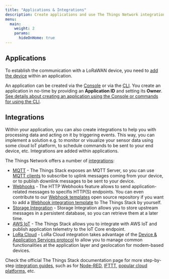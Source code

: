```yaml
---
title: "Applications & Integrations"
description: Create applications and use The Things Network integrations to build an end-to-end IoT solution
menu:
  main:
    weight: 2
    params:
      hideOnHome: true
---
```


## Applications

To establish the communication with a LoRaWAN device, you need to [add the device](../devices-and-gateways/adding-devices.md) within an application.

An application can be created via the [Console](https://www.thethingsindustries.com/docs/getting-started/console/) or via the [CLI](https://www.thethingsindustries.com/docs/getting-started/cli/installing-cli/). You create an application in no-time by providing an **Application ID** and setting its **Owner**. [See details about creating an application using the Console or commands for using the CLI](https://www.thethingsindustries.com/docs/integrations/adding-applications/).

## Integrations

Within your application, you can also create integrations to help you with processing data and acting on it by triggering events. This way, you can implement a solution e.g. to monitor or visualize your sensor data using some cloud IoT platform, to schedule commands to be sent to your end device, etc. Integrations are added within applications.

The Things Network offers a number of [integrations](https://www.thethingsindustries.com/docs/integrations/):

- [MQTT](https://www.thethingsindustries.com/docs/integrations/mqtt/) - The Things Stack exposes an MQTT Server, so you can use [MQTT clients](https://www.thethingsindustries.com/docs/integrations/mqtt-clients/) to subscribe to uplink messages coming from your device, or to publish downlink messages to be sent to your device.
- [Webhooks](https://www.thethingsindustries.com/docs/integrations/webhooks/) - The HTTP Webhooks feature allows to send application-related messages to specifis HTTP(S) endpoints. You can even contribute to our [Webhook templates](https://github.com/TheThingsNetwork/lorawan-webhook-templates/) open source repository if you want to add a [Webhook integration template](https://www.thethingsindustries.com/docs/integrations/webhooks/webhook-templates/) to The Things Stack by yourself. 
- [Storage Integration](https://www.thethingsindustries.com/docs/integrations/storage/) - Storage Integration allows you to store upstream messages in a persistent database, so you can retrieve them at a later time.
- [AWS IoT](https://www.thethingsindustries.com/docs/integrations/aws-iot/) - The Things Stack allows you to integrate with AWS IoT and publish application telemetry to the IoT Core endpoint.
- [LoRa Cloud](https://www.thethingsindustries.com/docs/reference/application-packages/lora-cloud-device-and-application-services/) - LoRa Cloud integration takes advantage of the [Device & Application Services protocol](https://www.loracloud.com/documentation/device_management) to allow you to manage common functionalities at the application layer and geolocation for modem-based devices. 

Check the official The Things Stack documentation page for more step-by-step [integration guides](https://www.thethingsindustries.com/docs/integrations/), such as for [Node-RED](https://www.thethingsindustries.com/docs/integrations/node-red/), [IFTTT](https://www.thethingsindustries.com/docs/integrations/ifttt/), [popular cloud platforms](https://www.thethingsindustries.com/docs/integrations/cloud-integrations/), etc.
